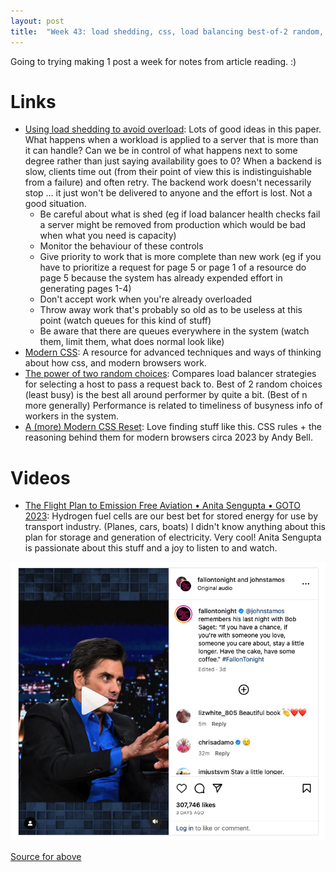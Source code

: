 ```yaml
---
layout: post
title:  "Week 43: load shedding, css, load balancing best-of-2 random, hydrogen aviation"
---
```


Going to trying making 1 post a week for notes from article reading. :) 

# Links

* [Using load shedding to avoid overload](https://aws.amazon.com/builders-library/using-load-shedding-to-avoid-overload/): Lots of good ideas in this paper. What happens when a workload is applied to a server that is more than it can handle? Can we be in control of what happens next to some degree rather than just saying availability goes to 0? When a backend is slow, clients time out (from their point of view this is indistinguishable from a failure) and often retry. The backend work doesn't necessarily stop ... it just won't be delivered to anyone and the effort is lost. Not a good situation.
  * Be careful about what is shed (eg if load balancer health checks fail a server might be removed from production which would be bad when what you need is capacity)
  * Monitor the behaviour of these controls
  * Give priority to work that is more complete than new work (eg if you have to prioritize a request for page 5 or page 1 of a resource do page 5 because the system has already expended effort in generating pages 1-4)
  * Don't accept work when you're already overloaded
  * Throw away work that's probably so old as to be useless at this point (watch queues for this kind of stuff)
  * Be aware that there are queues everywhere in the system (watch them, limit them, what does normal look like)
* [Modern CSS](https://moderncss.dev/): A resource for advanced techniques and ways of thinking about how css, and modern browsers work.
* [The power of two random choices](https://brooker.co.za/blog/2012/01/17/two-random.html): Compares load balancer strategies for selecting a host to pass a request back to. Best of 2 random choices (least busy) is the best all around performer by quite a bit. (Best of n more generally) Performance is related to timeliness of busyness info of workers in the system.
* [A (more) Modern CSS Reset](https://andy-bell.co.uk/a-more-modern-css-reset/): Love finding stuff like this. CSS rules + the reasoning behind them for modern browsers circa 2023 by Andy Bell.

# Videos

* [The Flight Plan to Emission Free Aviation • Anita Sengupta • GOTO 2023](https://www.youtube.com/watch?v=Q_O9pmSpg_8): Hydrogen fuel cells are our best bet for stored energy for use by transport industry. (Planes, cars, boats) I didn't know anything about this plan for storage and generation of electricity. Very cool! Anita Sengupta is passionate about this stuff and a joy to listen to and watch.

![When you're with someone you love, stay a little bit longer. Have coffee, and have a piece of cake.](/assets/2023/stay-a-little-bit-longer-have-cake-have-coffee-johnstamos.png)

[Source for above](https://www.instagram.com/reel/Cyzsrfaus-N/?igshid=MzRlODBiNWFlZA%3D%3D)